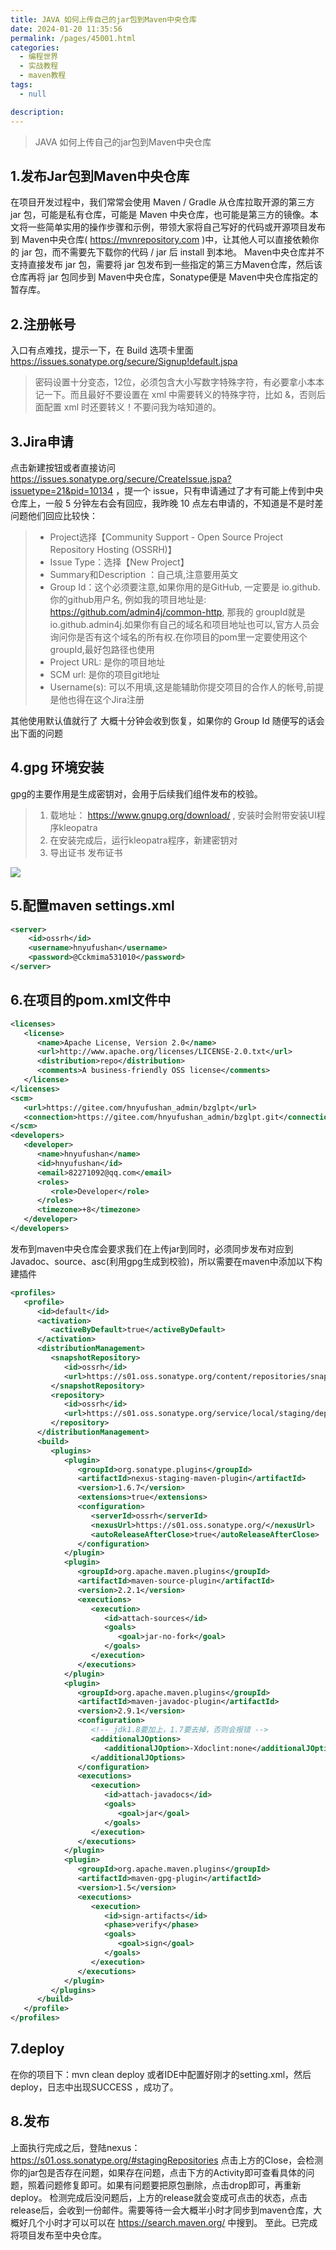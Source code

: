 ```yaml
---
title: JAVA 如何上传自己的jar包到Maven中央仓库
date: 2024-01-20 11:35:56
permalink: /pages/45001.html
categories: 
  - 编程世界
  - 实战教程
  - maven教程
tags: 
  - null

description: 
---
```


> JAVA 如何上传自己的jar包到Maven中央仓库

## 1.发布Jar包到Maven中央仓库
在项目开发过程中，我们常常会使用 Maven / Gradle 从仓库拉取开源的第三方 jar 包，可能是私有仓库，可能是 Maven 中央仓库，也可能是第三方的镜像。本文将一些简单实用的操作步骤和示例，带领大家将自己写好的代码或开源项目发布到 Maven中央仓库( https://mvnrepository.com )中，让其他人可以直接依赖你的 jar 包，而不需要先下载你的代码 / jar 后 install 到本地。
Maven中央仓库并不支持直接发布 jar 包，需要将 jar 包发布到一些指定的第三方Maven仓库，然后该仓库再将 jar 包同步到 Maven中央仓库，Sonatype便是 Maven中央仓库指定的暂存库。

## 2.注册帐号
入口有点难找，提示一下，在 Build 选项卡里面
https://issues.sonatype.org/secure/Signup!default.jspa
> 密码设置十分变态，12位，必须包含大小写数字特殊字符，有必要拿小本本记一下。而且最好不要设置在 xml 中需要转义的特殊字符，比如 &，否则后面配置 xml 时还要转义！不要问我为啥知道的。

## 3.Jira申请
点击新建按钮或者直接访问 https://issues.sonatype.org/secure/CreateIssue.jspa?issuetype=21&pid=10134 ，提一个 issue，只有申请通过了才有可能上传到中央仓库上，一般 5 分钟左右会有回应，我昨晚 10 点左右申请的，不知道是不是时差问题他们回应比较快：
> * Project选择【Community Support - Open Source Project Repository Hosting (OSSRH)】
> * Issue Type：选择【New Project】
> * Summary和Description ：自己填,注意要用英文
> * Group Id：这个必须要注意,如果你用的是GitHub, 一定要是 io.github.你的github用户名, 例如我的项目地址是: https://github.com/admin4j/common-http, 那我的 groupId就是
    io.github.admin4j.如果你有自己的域名和项目地址也可以,官方人员会询问你是否有这个域名的所有权.在你项目的pom里一定要使用这个groupId,最好包路径也使用
> * Project URL: 是你的项目地址
> * SCM url: 是你的项目git地址
> * Username(s): 可以不用填,这是能辅助你提交项目的合作人的帐号,前提是他也得在这个Jira注册

其他使用默认值就行了
大概十分钟会收到恢复，如果你的 Group Id 随便写的话会出下面的问题

## 4.gpg 环境安装
gpg的主要作用是生成密钥对，会用于后续我们组件发布的校验。
> 1. 载地址： https://www.gnupg.org/download/ , 安装时会附带安装UI程序kleopatra
> 2. 在安装完成后，运行kleopatra程序，新建密钥对
> 3. 导出证书 发布证书

![](https://fsvip.gitee.io/imgs/pic/45001/3.png)

## 5.配置maven settings.xml
```xml
<server>
    <id>ossrh</id>
    <username>hnyufushan</username>
    <password>@Cckmima531010</password>
</server>
```
## 6.在项目的pom.xml文件中
```xml
<licenses>
   <license>
      <name>Apache License, Version 2.0</name>
      <url>http://www.apache.org/licenses/LICENSE-2.0.txt</url>
      <distribution>repo</distribution>
      <comments>A business-friendly OSS license</comments>
   </license>
</licenses>
<scm>
   <url>https://gitee.com/hnyufushan_admin/bzglpt</url>
   <connection>https://gitee.com/hnyufushan_admin/bzglpt.git</connection>
</scm>
<developers>
   <developer>
      <name>hnyufushan</name>
      <id>hnyufushan</id>
      <email>82271092@qq.com</email>
      <roles>
         <role>Developer</role>
      </roles>
      <timezone>+8</timezone>
   </developer>
</developers>
```
发布到maven中央仓库会要求我们在上传jar到同时，必须同步发布对应到Javadoc、source、asc(利用gpg生成到校验)，所以需要在maven中添加以下构建插件
```xml
<profiles>
   <profile>
      <id>default</id>
      <activation>
         <activeByDefault>true</activeByDefault>
      </activation>
      <distributionManagement>
         <snapshotRepository>
            <id>ossrh</id>
            <url>https://s01.oss.sonatype.org/content/repositories/snapshots</url>
         </snapshotRepository>
         <repository>
            <id>ossrh</id>
            <url>https://s01.oss.sonatype.org/service/local/staging/deploy/maven2/</url>
         </repository>
      </distributionManagement>
      <build>
         <plugins>
            <plugin>
               <groupId>org.sonatype.plugins</groupId>
               <artifactId>nexus-staging-maven-plugin</artifactId>
               <version>1.6.7</version>
               <extensions>true</extensions>
               <configuration>
                  <serverId>ossrh</serverId>
                  <nexusUrl>https://s01.oss.sonatype.org/</nexusUrl>
                  <autoReleaseAfterClose>true</autoReleaseAfterClose>
               </configuration>
            </plugin>
            <plugin>
               <groupId>org.apache.maven.plugins</groupId>
               <artifactId>maven-source-plugin</artifactId>
               <version>2.2.1</version>
               <executions>
                  <execution>
                     <id>attach-sources</id>
                     <goals>
                        <goal>jar-no-fork</goal>
                     </goals>
                  </execution>
               </executions>
            </plugin>
            <plugin>
               <groupId>org.apache.maven.plugins</groupId>
               <artifactId>maven-javadoc-plugin</artifactId>
               <version>2.9.1</version>
               <configuration>
                  <!-- jdk1.8要加上，1.7要去掉，否则会报错 -->
                  <additionalJOptions>
                     <additionalJOption>-Xdoclint:none</additionalJOption>
                  </additionalJOptions>
               </configuration>
               <executions>
                  <execution>
                     <id>attach-javadocs</id>
                     <goals>
                        <goal>jar</goal>
                     </goals>
                  </execution>
               </executions>
            </plugin>
            <plugin>
               <groupId>org.apache.maven.plugins</groupId>
               <artifactId>maven-gpg-plugin</artifactId>
               <version>1.5</version>
               <executions>
                  <execution>
                     <id>sign-artifacts</id>
                     <phase>verify</phase>
                     <goals>
                        <goal>sign</goal>
                     </goals>
                  </execution>
               </executions>
            </plugin>
         </plugins>
      </build>
   </profile>
</profiles>
```
## 7.deploy
在你的项目下：mvn clean deploy
或者IDE中配置好刚才的setting.xml，然后deploy，日志中出现SUCCESS ，成功了。

## 8.发布
上面执行完成之后，登陆nexus： https://s01.oss.sonatype.org/#stagingRepositories
点击上方的Close，会检测你的jar包是否存在问题，如果存在问题，点击下方的Activity即可查看具体的问题，照着问题修复即可。如果有问题要把原包删除，点击drop即可，再重新deploy。
检测完成后没问题后，上方的release就会变成可点击的状态，点击release后，会收到一份邮件。需要等待一会大概半小时才同步到maven仓库，大概好几个小时才可以可以在 https://search.maven.org/ 中搜到。
至此。已完成将项目发布至中央仓库。

